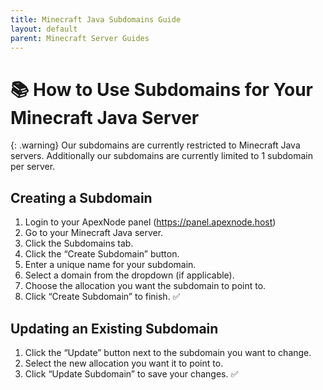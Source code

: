 ```yaml
---
title: Minecraft Java Subdomains Guide
layout: default
parent: Minecraft Server Guides
---
```


# 📚 How to Use Subdomains for Your Minecraft Java Server

{: .warning}
Our subdomains are currently restricted to Minecraft Java servers.
Additionally our subdomains are currently limited to 1 subdomain per server.

## Creating a Subdomain

1. Login to your ApexNode panel (https://panel.apexnode.host)
2. Go to your Minecraft Java server.
3. Click the Subdomains tab.
4. Click the “Create Subdomain” button.
5. Enter a unique name for your subdomain.
6. Select a domain from the dropdown (if applicable).
7. Choose the allocation you want the subdomain to point to.
8. Click “Create Subdomain” to finish. ✅

## Updating an Existing Subdomain

1. Click the “Update” button next to the subdomain you want to change.
2. Select the new allocation you want it to point to.
3. Click “Update Subdomain” to save your changes. ✅